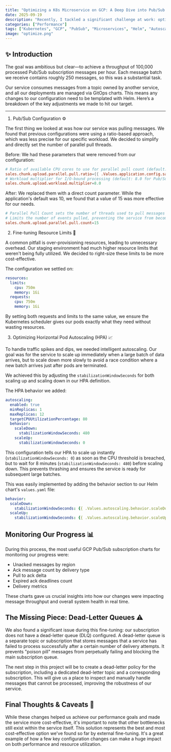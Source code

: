 ```yaml
---
title: "Optimizing a K8s Microservice on GCP: A Deep Dive into Pub/Sub Performance 🚀"
date: 2025-09-19
description: "Recently, I tackled a significant challenge at work: optimizing the performance of a Kubernetes microservice running on Google Cloud Platform (GCP)."
categories: ["Performance"]
tags: ["Kubernetes", "GCP", "PubSub", "Microservices", "Helm", "Autoscaling"]
image: "optimize.png"
---
```


## ✨ Introduction

The goal was ambitious but clear—to achieve a throughput of 100,000 processed Pub/Sub subscription messages per hour. Each message batch we receive contains roughly 250 messages, so this was a substantial task.

Our service consumes messages from a topic owned by another service, and all our deployments are managed via GitOps charts. This means any changes to our configuration need to be templated with Helm. Here’s a breakdown of the key adjustments we made to hit our target.

---

1. Pub/Sub Configuration ⚙️

The first thing we looked at was how our service was pulling messages. We found that previous configurations were using a ratio-based approach, which was less precise for our specific workload. We decided to simplify and directly set the number of parallel pull threads.

Before:
We had these parameters that were removed from our configuration:

```conf
# Ratio of available CPU cores to use for parallel pull count (default: 1.2)
sales.chunk.upload.parallel.pull.ratio={{ .Values.application.config.sales_chunk_upload_parallel_pull_ratio }}
# Workload multiplier for I/O-bound processing (default: 8.0 for Pub/Sub subscribers)
sales.chunk.upload.workload.multiplier=8.0
```

After:
We replaced them with a direct count parameter. While the application's default was 10, we found that a value of 15 was more effective for our needs.

```conf
# Parallel Pull Count sets the number of threads used to pull messages from the topic subscriber queue.
# Limits the number of events pulled, preventing the service from becoming overwhelmed.
sales.chunk.upload.parallel.pull.count=15
```

2. Fine-tuning Resource Limits 💾

A common pitfall is over-provisioning resources, leading to unnecessary overhead. Our staging environment had much higher resource limits that weren't being fully utilized. We decided to right-size these limits to be more cost-effective.

The configuration we settled on:

```yaml
resources:
  limits:
    cpu: 750m
    memory: 1Gi
  requests:
    cpu: 750m
    memory: 1Gi
```    

By setting both requests and limits to the same value, we ensure the Kubernetes scheduler gives our pods exactly what they need without wasting resources.

3. Optimizing Horizontal Pod Autoscaling (HPA) 📈

To handle traffic spikes and dips, we needed intelligent autoscaling. Our goal was for the service to scale up immediately when a large batch of data arrives, but to scale down more slowly to avoid a race condition where a new batch arrives just after pods are terminated.

We achieved this by adjusting the `stabilizationWindowSeconds` for both scaling up and scaling down in our HPA definition.

The HPA behavior we added:

```yaml
autoscaling:
  enabled: true
  minReplicas: 1
  maxReplicas: 12
  targetCPUUtilizationPercentage: 80
  behavior:
    scaleDown:
      stabilizationWindowSeconds: 480
    scaleUp:
      stabilizationWindowSeconds: 0
```      

This configuration tells our HPA to scale up instantly (`stabilizationWindowSeconds: 0`) as soon as the CPU threshold is breached, but to wait for 8 minutes (`stabilizationWindowSeconds: 480`) before scaling down. This prevents thrashing and ensures the service is ready for subsequent large batches.

This was easily implemented by adding the behavior section to our Helm chart's `values.yaml` file:

```yaml
behavior:
  scaleDown:
    stabilizationWindowSeconds: {{ .Values.autoscaling.behavior.scaleDown.stabilizationWindowSeconds | default 300 }}
  scaleUp:
    stabilizationWindowSeconds: {{ .Values.autoscaling.behavior.scaleUp.stabilizationWindowSeconds | default 0 }}
```

## Monitoring Our Progress 📊

During this process, the most useful GCP Pub/Sub subscription charts for monitoring our progress were:

- Unacked messages by region
- Ack message count by delivery type
- Pull to ack delta
- Expired ack deadlines count
- Delivery metrics

These charts gave us crucial insights into how our changes were impacting message throughput and overall system health in real time.

## The Missing Piece: Dead-Letter Queues ⚠️

We also found a significant issue during this fine-tuning: our subscription does not have a dead-letter queue (DLQ) configured. A dead-letter queue is a separate topic or subscription that stores messages that a service has failed to process successfully after a certain number of delivery attempts. It prevents "poison pill" messages from perpetually failing and blocking the main subscription queue.

The next step in this project will be to create a dead-letter policy for the subscription, including a dedicated dead-letter topic and a corresponding subscription. This will give us a place to inspect and manually handle messages that cannot be processed, improving the robustness of our service.

## Final Thoughts & Caveats 🧐

While these changes helped us achieve our performance goals and made the service more cost-effective, it's important to note that other bottlenecks still exist within the service itself. This solution represents the best and most cost-effective option we've found so far by external fine-tuning. It's a great example of how a few key configuration changes can make a huge impact on both performance and resource utilization.
